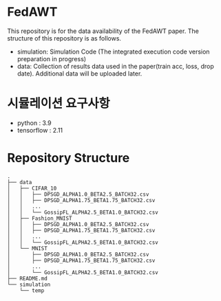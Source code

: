 # FedAWT
This repository is for the data availability of the FedAWT paper.
The structure of this repository is as follows.
- simulation: Simulation Code (The integrated execution code version preparation in progress)
- data: Collection of results data used in the paper(train acc, loss, drop date). Additional data will be uploaded later.

# 시뮬레이션 요구사항
- python : 3.9
- tensorflow : 2.11

# Repository Structure
```
.
├── data
│   ├── CIFAR_10
│   │   ├── DPSGD_ALPHA1.0_BETA2.5_BATCH32.csv
│   │   ├── DPSGD_ALPHA1.75_BETA1.75_BATCH32.csv
│   │   ...
│   │   └── GossipFL_ALPHA2.5_BETA1.0_BATCH32.csv
│   ├── Fashion_MNIST
│   │   ├── DPSGD_ALPHA1.0_BETA2.5_BATCH32.csv
│   │   ├── DPSGD_ALPHA1.75_BETA1.75_BATCH32.csv
│   │   ...
│   │   └── GossipFL_ALPHA2.5_BETA1.0_BATCH32.csv
│   └── MNIST
│       ├── DPSGD_ALPHA1.0_BETA2.5_BATCH32.csv
│       ├── DPSGD_ALPHA1.75_BETA1.75_BATCH32.csv
│       ...
│       └── GossipFL_ALPHA2.5_BETA1.0_BATCH32.csv
├── README.md
└── simulation
    └── temp
```